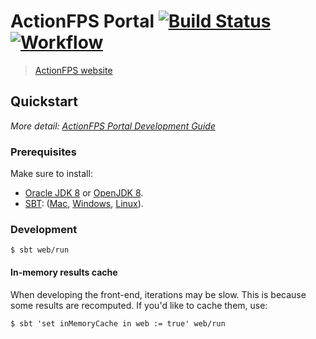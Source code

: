 # ActionFPS Portal [![Build Status](https://travis-ci.org/ScalaWilliam/ActionFPS.svg)](https://travis-ci.org/ScalaWilliam/ActionFPS)  [![Workflow](https://badge.waffle.io/ScalaWilliam/actionfps.png?label=ready&title=Ready)](https://waffle.io/ScalaWilliam/actionfps)

> [ActionFPS website](https://actionfps.com/)

## Quickstart

_More detail: [ActionFPS Portal Development Guide](https://docs.actionfps.com/portal-development-guide.html)_

### Prerequisites
Make sure to install:
- <a href="http://www.oracle.com/technetwork/java/javase/downloads/jdk8-downloads-2133151.html">Oracle JDK 8</a> or <a href="http://openjdk.java.net/install/">OpenJDK 8</a>.
- <a href="www.scala-sbt.org">SBT</a>: (<a href="http://www.scala-sbt.org/release/docs/Installing-sbt-on-Mac.html">Mac</a>,
                                                        <a href="http://www.scala-sbt.org/release/docs/Installing-sbt-on-Windows.html">Windows</a>,
                                                        <a href="http://www.scala-sbt.org/release/docs/Installing-sbt-on-Linux.html">Linux</a>).
### Development

```
$ sbt web/run
```

#### In-memory results cache
When developing the front-end, iterations may be slow.
This is because some results are recomputed. If you'd like to cache them, use:

```
$ sbt 'set inMemoryCache in web := true' web/run
```
